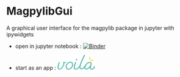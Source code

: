 # MagpylibGui  
 A graphical user interface for the magpylib package in jupyter with ipywidgets
 
* open in jupyter notebook : [![Binder](https://mybinder.org/badge_logo.svg)](https://mybinder.org/v2/gh/Alexboiboi/Fuse-File-Editor/master) 

* start as an app : <a href="https://mybinder.org/v2/gh/Alexboiboi/MagpylibGui/master?urlpath=voila/render/process_fuse_file.ipynb"><img src="images/voila-logo.svg" width="100" height="40" title="click to launch app with voila on mybinder" alt="voila"></a> 
